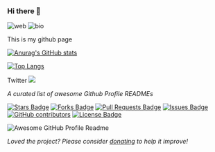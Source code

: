 ### Hi there 👋

<a><img src="https://img.shields.io/badge/Back-Backend%20developer-9cf" alt="web"/></a>
<img src="https://img.shields.io/badge/Bio-Bioinformatics-green" alt="bio"/>

This is my github page

<a href="https://github.com/IvanPiankov/awesome-github-profile-readme/stargazers">

[![Anurag's GitHub stats](https://github-readme-stats.vercel.app/api?username=IvanPiankov&show_icons=true)](https://github.com/IvanPiankov)

[![Top Langs](https://github-readme-stats.vercel.app/api/top-langs/?username=IvanPiankov&layout=compact)](https://github.com/IvanPiankov)

Twitter
<a href="https://twitter.com/abhisheknaiidu" ><img src="https://img.shields.io/twitter/follow/abhisheknaiidu.svg?style=social" /> </a>
<br>

<i>A curated list of awesome Github Profile READMEs</i>

<a href="https://github.com/IvanPiankov/awesome-github-profile-readme/stargazers"><img src="https://img.shields.io/github/stars/IvanPiankov/awesome-github-profile-readme" alt="Stars Badge"/></a>
<a href="https://github.com/IvanPiankov/awesome-github-profile-readme/network/members"><img src="https://img.shields.io/github/forks/IvanPiankov/awesome-github-profile-readme" alt="Forks Badge"/></a>
<a href="https://github.com/IvanPiankov/awesome-github-profile-readme/pulls"><img src="https://img.shields.io/github/issues-pr/IvanPiankov/awesome-github-profile-readme" alt="Pull Requests Badge"/></a>
<a href="https://github.com/IvanPiankov/awesome-github-profile-readme/issues"><img src="https://img.shields.io/github/issues/IvanPiankov/awesome-github-profile-readme" alt="Issues Badge"/></a>
<a href="https://github.com/IvanPiankov/awesome-github-profile-readme/graphs/contributors"><img alt="GitHub contributors" src="https://img.shields.io/github/contributors/IvanPiankov/awesome-github-profile-readme?color=2b9348"></a>
<a href="https://github.com/IvanPiankov/awesome-github-profile-readme/blob/master/LICENSE"><img src="https://img.shields.io/github/license/IvanPiankov/awesome-github-profile-readme?color=2b9348" alt="License Badge"/></a>

<img alt="Awesome GitHub Profile Readme" src="assets/agpr.gif"> </img>

<i>Loved the project? Please consider [donating](https://paypal.me/abhisheknaiidu) to help it improve!</i>


<!--
**IvanPiankov/IvanPiankov** is a ✨ _special_ ✨ repository because its `README.md` (this file) appears on your GitHub profile.

Here are some ideas to get you started:

- 🔭 I’m currently working on ...
- 🌱 I’m currently learning ...
- 👯 I’m looking to collaborate on ...
- 🤔 I’m looking for help with ...
- 💬 Ask me about ...
- 📫 How to reach me: ...
- 😄 Pronouns: ...
- ⚡ Fun fact: ...
-->
